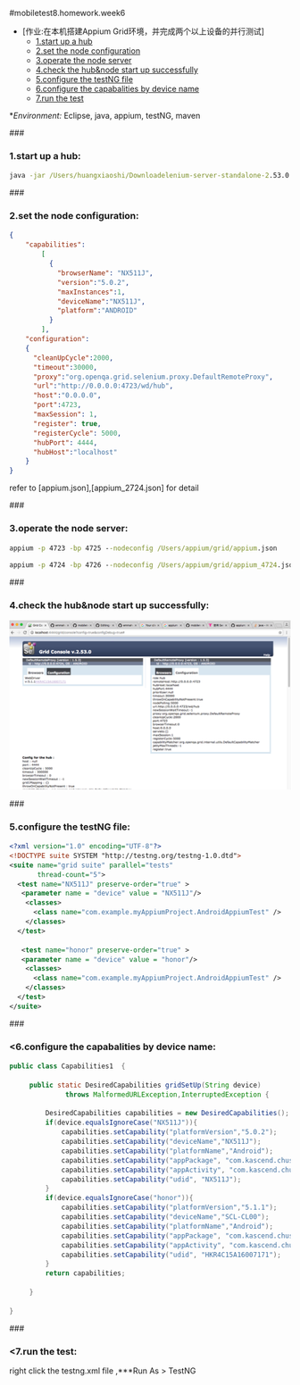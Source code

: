 #mobiletest8.homework.week6
*   [作业:在本机搭建Appium Grid环境，并完成两个以上设备的并行测试]
    *   [1.start up a hub](#hw-1)
    *   [2.set the node configuration](#hw-2)
    *   [3.operate the node server](#hw-3)
    *   [4.check the hub&node start up successfully](#hw-4)
    *   [5.configure the testNG file](#hw-5)
    *   [6.configure the capabalities by device name](#hw-6)
    *   [7.run the test](#hw-7)

*_Environment:_
Eclipse, java, appium, testNG, maven

###<h3 id="hw-1">1.start up a hub:</h3>
```bat
java -jar /Users/huangxiaoshi/Downloadelenium-server-standalone-2.53.0.jar  -role hub

```

###<h3 id="hw-2">2.set the node configuration:</h3>

```json
{
	"capabilities":
	    [
	      {
	        "browserName": "NX511J",
	        "version":"5.0.2",
	        "maxInstances":1,
            "deviceName":"NX511J",
	        "platform":"ANDROID"
	      }
	    ],
	"configuration":
	{
	  "cleanUpCycle":2000,
	  "timeout":30000,
	  "proxy":"org.openqa.grid.selenium.proxy.DefaultRemoteProxy",
	  "url":"http://0.0.0.0:4723/wd/hub",
	  "host":"0.0.0.0",
	  "port":4723,
	  "maxSession": 1,
	  "register": true,
	  "registerCycle": 5000,
	  "hubPort": 4444,
	  "hubHost":"localhost"
	}
}

```
refer to [appium.json],[appium_2724.json] for detail

###<h3 id="hw-3">3.operate the node server:</h3>


```bat 
appium -p 4723 -bp 4725 --nodeconfig /Users/appium/grid/appium.json
```

```bat
appium -p 4724 -bp 4726 --nodeconfig /Users/appium/grid/appium_4724.json
```


###<h3 id="hw-4">4.check the hub&node start up successfully:</h3>
![alt text][img01]

[img01]:https://github.com/emmahuang/mobiletest8.homework.emma/blob/master/week6/gridconsole.png


###<h3 id="hw-5">5.configure the testNG file:</h3>

```xml
<?xml version="1.0" encoding="UTF-8"?>  
<!DOCTYPE suite SYSTEM "http://testng.org/testng-1.0.dtd">
<suite name="grid suite" parallel="tests"
       thread-count="5">
  <test name="NX511J" preserve-order="true" > 
   <parameter name = "device" value = "NX511J"/>  
    <classes>        
      <class name="com.example.myAppiumProject.AndroidAppiumTest" />
    </classes>
  </test>

   <test name="honor" preserve-order="true" >    
   <parameter name = "device" value = "honor"/> 
    <classes>          
      <class name="com.example.myAppiumProject.AndroidAppiumTest" />
    </classes>
  </test>
</suite>  
```


###<h3 id="hw-6"><6.configure the capabalities by device name:</h3>

```java
public class Capabilities1  {
	
	 public static DesiredCapabilities gridSetUp(String device)
	          throws MalformedURLException,InterruptedException {
		 
		 DesiredCapabilities capabilities = new DesiredCapabilities();
		 if(device.equalsIgnoreCase("NX511J")){
			 capabilities.setCapability("platformVersion","5.0.2");
			 capabilities.setCapability("deviceName","NX511J");
			 capabilities.setCapability("platformName","Android");
		     capabilities.setCapability("appPackage", "com.kascend.chushou");
		     capabilities.setCapability("appActivity", "com.kascend.chushou.ChuShouTV_");
		     capabilities.setCapability("udid", "NX511J");
		 }
		 if(device.equalsIgnoreCase("honor")){
			 capabilities.setCapability("platformVersion","5.1.1");
			 capabilities.setCapability("deviceName","SCL-CL00");
			 capabilities.setCapability("platformName","Android");
		     capabilities.setCapability("appPackage", "com.kascend.chushou");
		     capabilities.setCapability("appActivity", "com.kascend.chushou.ChuShouTV_");
		     capabilities.setCapability("udid", "HKR4C15A16007171");
		 }
		 return capabilities;
		 
	 }

}

```

###<h3 id="hw-7"><7.run the test:</h3>
right click the testng.xml file ,***Run As > TestNG

